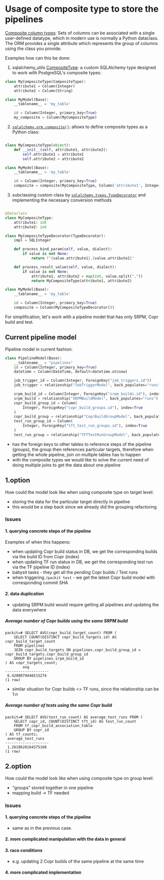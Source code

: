 # Usage of composite type to store the pipelines

[Composite column types](https://docs.sqlalchemy.org/en/14/orm/composites.html):
Sets of columns can be associated with a single user-defined datatype, which in modern use is normally a Python dataclass. The ORM provides a single attribute which represents the group of columns using the class you provide.

Examples how can this be done:

1. sqlalchemy_utils [CompositeType](https://sqlalchemy-utils.readthedocs.io/en/latest/data_types.html?highlight=CompositeType#module-sqlalchemy_utils.types.pg_composite):
   a custom SQLAlchemy type designed to work with PostgreSQL's composite types:

```python
class MyCompositeType(CompositeType):
    attribute1 = Column(Integer)
    attribute2 = Column(String)

class MyModel(Base):
    __tablename__ = 'my_table'

    id = Column(Integer, primary_key=True)
    my_composite = Column(MyCompositeType)

```

2. [`sqlalchemy.orm.composite()`](https://docs.sqlalchemy.org/en/14/orm/composites.html#sqlalchemy.orm.composite): allows to define composite types as a Python class:

```python

class MyCompositeType(object):
    def __init__(self, attribute1, attribute2):
        self.attribute1 = attribute1
        self.attribute2 = attribute2

class MyModel(Base):
    __tablename__ = 'my_table'

    id = Column(Integer, primary_key=True)
    composite = composite(MyCompositeType, Column('attribute1', Integer), Column('attribute2', Integer))
```

3. subclassing custom class by [`sqlalchemy.types.TypeDecorator`](https://docs.sqlalchemy.org/en/14/core/custom_types.html#sqlalchemy.types.TypeDecorator) and implementing the necessary conversion methods

```python

@dataclass
class MyCompositeType:
    attribute1: int
    attribute2: int

class MyCompositeTypeDecorator(TypeDecorator):
    impl = SQLInteger

    def process_bind_param(self, value, dialect):
        if value is not None:
            return f"{value.attribute1},{value.attribute2}"

    def process_result_value(self, value, dialect):
        if value is not None:
            attribute1, attribute2 = map(int, value.split(","))
            return MyCompositeType(attribute1, attribute2)

class MyModel(Base):
    __tablename__ = 'my_table'

    id = Column(Integer, primary_key=True)
    composite = Column(MyCompositeTypeDecorator())

```

For simplification, let's work with a pipeline model that has only SRPM, Copr build and test.

## Current pipeline model

Pipeline model in current fashion:

```python
class PipelineModel(Base):
    __tablename__ = "pipelines"
    id = Column(Integer, primary_key=True)
    datetime = Column(DateTime, default=datetime.utcnow)

    job_trigger_id = Column(Integer, ForeignKey("job_triggers.id"))
    job_trigger = relationship("JobTriggerModel", back_populates="runs")

    srpm_build_id = Column(Integer, ForeignKey("srpm_builds.id"), index=True)
    srpm_build = relationship("SRPMBuildModel", back_populates="runs")
    copr_build_group_id = Column(
        Integer, ForeignKey("copr_build_groups.id"), index=True
    )
    copr_build_group = relationship("CoprBuildGroupModel", back_populates="runs")
    test_run_group_id = Column(
        Integer, ForeignKey("tft_test_run_groups.id"), index=True
    )
    test_run_group = relationship("TFTTestRunGroupModel", back_populates="runs")

```

- has the foreign keys to other tables to reference steps of the pipeline (groups), the group then references particular
  targets, therefore when getting the whole pipeline, join on multiple tables has to happen
- with the composite types we would like to solve the current need of doing multiple joins to get the data about
  one pipeline

## 1.option

How could the model look like when using composite type on target level:

- storing the data for the particular target directly in pipeline
- this would be a step back since we already did the grouping refactoring

### Issues

#### 1. querying concrete steps of the pipeline

Examples of when this happens:

- when updating Copr build status in DB, we get the corresponding builds via the build ID from Copr (index)
- when updating TF run status in DB, we get the corresponding test run via the TF pipeline ID (index)
- babysit tasks - they get all the pending Copr builds / Test runs
- when triggering `/packit test` - we get the latest Copr build model with corresponding commit SHA

#### 2. data duplication

- updating SRPM build would require getting all pipelines and updating the data everywhere

##### Average number of Copr builds using the same SRPM build

```
packit=# SELECT AVG(copr_build_target_count) FROM (
    SELECT COUNT(DISTINCT copr_build_targets.id) AS copr_build_target_count
    FROM pipelines
    JOIN copr_build_targets ON pipelines.copr_build_group_id = copr_build_targets.copr_build_group_id
    GROUP BY pipelines.srpm_build_id
) AS copr_targets_count;
        avg
--------------------
 6.4208079446515274
(1 row)
```

- similar situation for Copr builds <> TF runs, since the relationship can be 1:n

##### Average number of tests using the same Copr build

```
packit=# SELECT AVG(test_run_count) AS average_test_runs FROM (
    SELECT copr_id, COUNT(DISTINCT tft_id) AS test_run_count
    FROM tf_copr_build_association_table
    GROUP BY copr_id
) AS tf_counts;
 average_test_runs
--------------------
 1.2618628164375168
(1 row)
```

## 2.option

How could the model look like when using composite type on group level:

- "groups" stored together in one pipeline
- mapping build -> TF needed

### Issues

#### 1. querying concrete steps of the pipeline

- same as in the previous case.

#### 2. more complicated manipulation with the data in general

#### 3. race conditions

- e.g. updating 2 Copr builds of the same pipeline at the same time

#### 4. more complicated implementation
